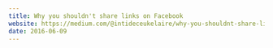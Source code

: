 ```yaml
---
title: Why you shouldn't share links on Facebook
website: https://medium.com/@intideceukelaire/why-you-shouldnt-share-links-on-facebook-f317ba4aa58b
date: 2016-06-09
---
```

